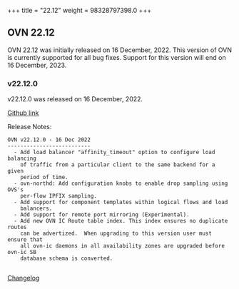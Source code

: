 +++
title = "22.12"
weight = 98328797398.0
+++

## OVN 22.12 

OVN 22.12 was initially released on 16 December, 2022. 
This version of OVN is currently supported for all bug fixes. 
Support for this version will end on 16 December, 2023. 

### v22.12.0
v22.12.0 was released on 16 December, 2022.

[Github link](https://github.com/ovn-org/ovn/releases/tag/v22.12.0)

Release Notes:
```
OVN v22.12.0 - 16 Dec 2022
--------------------------
  - Add load balancer "affinity_timeout" option to configure load balancing
    of traffic from a particular client to the same backend for a given
    period of time.
  - ovn-northd: Add configuration knobs to enable drop sampling using OVS's
    per-flow IPFIX sampling.
  - Add support for component templates within logical flows and load
    balancers.
  - Add support for remote port mirroring (Experimental).
  - Add new OVN IC Route table index. This index ensures no duplicate routes
    can be advertized.  When upgrading to this version user must ensure that
    all ovn-ic daemons in all availability zones are upgraded before ovn-ic SB
    database schema is converted.


```
[Changelog](../changelog_v22.12.0)
